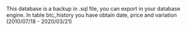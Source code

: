 This database is a backup in .sql file, you can export in your database engine.
In table btc_history you have obtain date, price and variation (2010/07/18 - 2020/03/21) 
